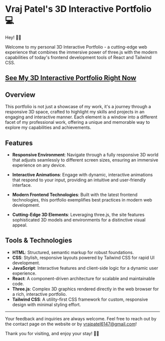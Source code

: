 # Vraj Patel's 3D Interactive Portfolio 💻

Hey! 👋🏽 

Welcome to my personal 3D Interactive Portfolio - a cutting-edge web experience that combines the immersive power of three.js with the modern capabilities of today's frontend development tools of React and Tailwind CSS.

## [See My 3D Interactive Portfolio Right Now](https://vrajpatel.vercel.app/) 

## Overview

This portfolio is not just a showcase of my work, it's a journey through a responsive 3D space, crafted to highlight my skills and projects in an engaging and interactive manner. Each element is a window into a different facet of my professional work, offering a unique and memorable way to explore my capabilities and achievements.

## Features

- **Responsive Environment**: Navigate through a fully responsive 3D world that adjusts seamlessly to different screen sizes, ensuring an immersive experience on any device.
  
- **Interactive Animations**: Engage with dynamic, interactive animations that respond to your input, providing an intuitive and user-friendly interface.

- **Modern Frontend Technologies**: Built with the latest frontend technologies, this portfolio exemplifies best practices in modern web development.

- **Cutting-Edge 3D Elements**: Leveraging three.js, the site features sophisticated 3D models and environments for a distinctive visual appeal.

## Tools & Technologies

- **HTML**: Structured, semantic markup for robust foundations.
- **CSS**: Stylish, responsive layouts powered by Tailwind CSS for rapid UI development.
- **JavaScript**: Interactive features and client-side logic for a dynamic user experience.
- **React**: A component-driven architecture for scalable and maintainable code.
- **Three.js**: Complex 3D graphics rendered directly in the web browser for a rich, interactive portfolio.
- **Tailwind CSS**: A utility-first CSS framework for custom, responsive design with minimal styling effort.

---

Your feedback and inquiries are always welcome. Feel free to reach out by the contact page on the website or by vrajpatel6147@gmail.com!

Thank you for visiting, and enjoy your stay! ✌🏽
